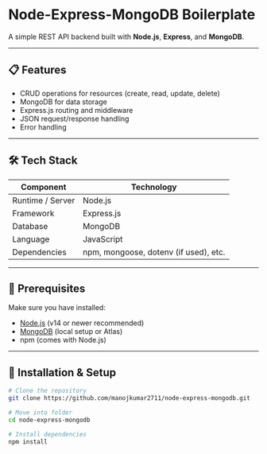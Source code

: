# Node-Express-MongoDB Boilerplate

A simple REST API backend built with **Node.js**, **Express**, and **MongoDB**.

---

## 📋 Features

- CRUD operations for resources (create, read, update, delete)  
- MongoDB for data storage  
- Express.js routing and middleware  
- JSON request/response handling  
- Error handling  

---

## 🛠️ Tech Stack

| Component | Technology |
|-----------|-------------|
| Runtime / Server | Node.js |
| Framework | Express.js |
| Database | MongoDB |
| Language | JavaScript |
| Dependencies | npm, mongoose, dotenv (if used), etc. |

---

## 🔧 Prerequisites

Make sure you have installed:

- [Node.js](https://nodejs.org/) (v14 or newer recommended)  
- [MongoDB](https://www.mongodb.com/) (local setup or Atlas)  
- npm (comes with Node.js)  

---

## 🚀 Installation & Setup

```bash
# Clone the repository
git clone https://github.com/manojkumar2711/node-express-mongodb.git

# Move into folder
cd node-express-mongodb

# Install dependencies
npm install
